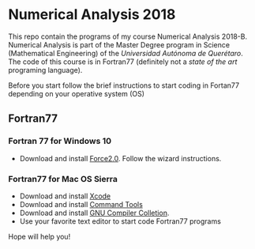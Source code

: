 # Numerical Analysis 2018  
  
This repo contain the programs of my course Numerical Analysis 2018-B.  
Numerical Analysis is part of the Master Degree program in Science (Mathematical Engineering) of the *Universidad Autónoma de Querétaro*. The code of this course is in Fortran77 (definitely not a *state of the art* programing language).  

Before you start follow the brief instructions to start coding in Fortan77 depending on your operative system (OS)  
## Fortran77
### Fortran 77 for Windows 10
*  Download and install [Force2.0](http://force.lepsch.com/p/download.html). Follow the wizard instructions.

### Fortran77 for Mac OS  Sierra  
* Download and install [Xcode](https://developer.apple.com/xcode/)
* Download and install [Command Tools]()
* Download and install [GNU Compiler Colletion](https://gcc.gnu.org/wiki/GFortranBinaries#MacOS).
* Use your favorite text editor to start code Fortran77 programs

Hope will help you!